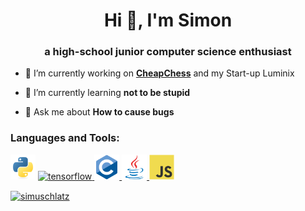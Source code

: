 <h1 align="center">Hi 👋, I'm Simon</h1>
<h3 align="center">a high-school junior computer science enthusiast</h3>

- 🔭 I’m currently working on **[CheapChess](https://github.com/Simuschlatz/CheapChess)** and my Start-up Luminix

- 🌱 I’m currently learning **not to be stupid**

- 💬 Ask me about **How to cause bugs**


<h3 align="left">Languages and Tools:</h3>
<p align="left">
<img src="https://raw.githubusercontent.com/devicons/devicon/master/icons/python/python-original.svg" alt="python" width="40" height="40"/> </a> <a href="https://www.tensorflow.org" target="_blank" rel="noreferrer"> <img src="https://www.vectorlogo.zone/logos/tensorflow/tensorflow-icon.svg" alt="tensorflow" width="40" height="40"/> </a>
<a href="https://www.cprogramming.com/" target="_blank" rel="noreferrer"> <img src="https://raw.githubusercontent.com/devicons/devicon/master/icons/c/c-original.svg" alt="c" width="40" height="40"/> </a> <a href="https://www.java.com" target="_blank" rel="noreferrer"> <img src="https://raw.githubusercontent.com/devicons/devicon/master/icons/java/java-original.svg" alt="java" width="40" height="40"/> </a> <a href="https://developer.mozilla.org/en-US/docs/Web/JavaScript" target="_blank" rel="noreferrer"> <img src="https://raw.githubusercontent.com/devicons/devicon/master/icons/javascript/javascript-original.svg" alt="javascript" width="40" height="40"/> </a> <a href="https://www.python.org" target="_blank" rel="noreferrer"> 
<p><img align="center" src="https://github-readme-stats.vercel.app/api/top-langs?username=simuschlatz&show_icons=true&locale=en&layout=compact&theme=tokyonight" alt="simuschlatz" /></p>
